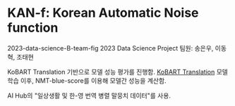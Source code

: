 # KAN-f: Korean Automatic Noise function
2023-data-science-B-team-fig
2023 Data Science Project
팀원: 송은우, 이동혁, 조태현

KoBART Translation 기반으로 모델 성능 평가를 진행함.
[KoBART Translation](https://github.com/seujung/KoBART-translation)
모델 학습 이후, NMT-blue-score를 이용해 모델간 성능을 계산함.

AI Hub의 "일상생활 및 한-영 번역 병렬 말뭉치 데이터"를 사용.
